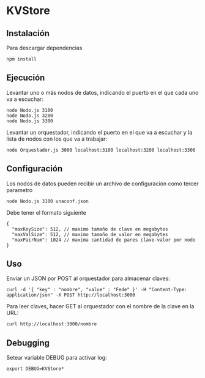 # KVStore

## Instalación
Para descargar dependencias
```
npm install
```
## Ejecución
Levantar uno o más nodos de datos, indicando el puerto en el que cada uno va a escuchar:
```
node Nodo.js 3100
node Nodo.js 3200
node Nodo.js 3300
```
Levantar un orquestador, indicando el puerto en el que va a escuchar y la lista de nodos con los que va a trabajar:
```
node Orquestador.js 3000 localhost:3100 localhost:3200 localhost:3300
```
## Configuración
Los nodos de datos pueden recibir un archivo de configuración como tercer parametro
```
node Nodo.js 3100 unaconf.json
```
Debe tener el formato siguiente
```
{
  "maxKeySize": 512, // maximo tamaño de clave en megabytes
  "maxValSize": 512, // maximo tamaño de valor en megabytes
  "maxPairNum": 1024 // maxima cantidad de pares clave-valor por nodo
}
```
## Uso
Enviar un JSON por POST al orquestador para almacenar claves:
```
curl -d '{ "key" : "nombre", "value" : "Fede" }' -H "Content-Type: application/json" -X POST http://localhost:3000
```
Para leer claves, hacer GET al orquestador con el nombre de la clave en la URL:
```
curl http://localhost:3000/nombre
```
## Debugging
Setear variable DEBUG para activar log:
```
export DEBUG=KVStore*
```
